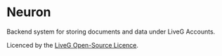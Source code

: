 # Neuron
Backend system for storing documents and data under LiveG Accounts.

Licenced by the [LiveG Open-Source Licence](LICENCE.md).
